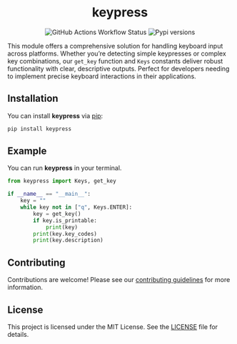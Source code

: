 <h1 align="center">keypress</h1>

<p align="center">
<img alt="GitHub Actions Workflow Status" src="https://img.shields.io/github/actions/workflow/status/HYP3R00T/keypress/pypi_publish.yml?style=for-the-badge&labelColor=%2324273a&color=%23b7bdf8">
<a src="https://pypi.org/project/keypress/" target="_blank">
<img alt="Pypi versions" src="https://img.shields.io/pypi/v/keypress?style=for-the-badge&labelColor=%2324273a&color=%23b7bdf8">
</a>
</p>

This module offers a comprehensive solution for handling keyboard input across platforms. Whether you’re detecting simple keypresses or complex key combinations, our `get_key` function and `Keys` constants deliver robust functionality with clear, descriptive outputs. Perfect for developers needing to implement precise keyboard interactions in their applications.

## Installation

You can install **keypress** via [pip](https://pypi.org/project/keypress/):

```bash
pip install keypress
```

## Example

You can run **keypress** in your terminal.

```python
from keypress import Keys, get_key

if __name__ == "__main__":
    key = ""
    while key not in ["q", Keys.ENTER]:
        key = get_key()
        if key.is_printable:
            print(key)
        print(key.key_codes)
        print(key.description)
```

## Contributing

Contributions are welcome! Please see our [contributing guidelines](CONTRIBUTING.md) for more information.

## License

This project is licensed under the MIT License. See the [LICENSE](LICENSE) file for details.
